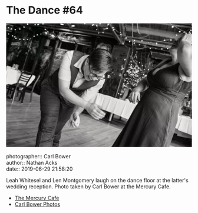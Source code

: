 # The Dance #64

![Leah Whitesel and Len Montgomery laugh on the dance floor](assets/2019-06-29-set-4-the-dance-64.webp)

photographer:: Carl Bower  
author:: Nathan Acks  
date:: 2019-06-29 21:58:20

Leah Whitesel and Len Montgomery laugh on the dance floor at the latter's wedding reception. Photo taken by Carl Bower at the Mercury Cafe.

* [The Mercury Cafe](http://mercurycafe.com)
* [Carl Bower Photos](https://carlbowerphotos.com)
